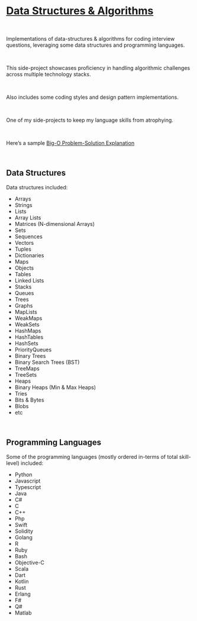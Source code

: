 
# [Data Structures & Algorithms](#)

<br />

Implementations of data-structures & algorithms for coding interview questions, leveraging some data structures and programming languages.

<br />

This side-project showcases proficiency in handling algorithmic challenges across multiple technology stacks.

<br />

Also includes some coding styles and design pattern implementations.

<br />

One of my side-projects to keep my language skills from atrophying.

<br />

Here’s a sample [Big-O Problem-Solution Explanation](https://docs.google.com/document/d/1KWwbliK1PYVXpt_njYhlCq8t373SC78eb_XJdECacTQ/edit?usp=sharing)

<br />

## Data Structures

Data structures included:

- Arrays
- Strings
- Lists
- Array Lists
- Matrices (N-dimensional Arrays)
- Sets
- Sequences
- Vectors
- Tuples
- Dictionaries
- Maps
- Objects
- Tables
- Linked Lists
- Stacks
- Queues
- Trees
- Graphs
- MapLists
- WeakMaps
- WeakSets
- HashMaps
- HashTables
- HashSets
- PriorityQueues
- Binary Trees
- Binary Search Trees (BST)
- TreeMaps
- TreeSets
- Heaps
- Binary Heaps (Min & Max Heaps)
- Tries
- Bits & Bytes
- Blobs
- etc

<br />

## Programming Languages

Some of the programming languages (mostly ordered in-terms of total skill-level) included:

- Python
- Javascript
- Typescript
- Java
- C#
- C
- C++
- Php
- Swift
- Solidity
- Golang
- R
- Ruby
- Bash
- Objective-C
- Scala
- Dart
- Kotlin
- Rust
- Erlang
- F#
- Q#
- Matlab

